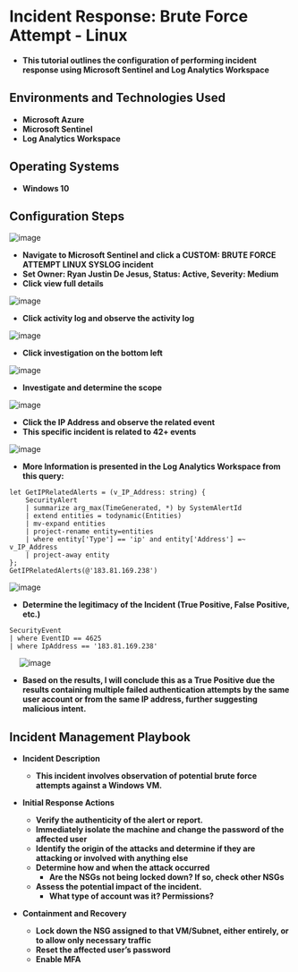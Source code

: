 <h1>Incident Response: Brute Force Attempt - Linux</h1>

- <b>This tutorial outlines the configuration of performing incident response using Microsoft Sentinel and Log Analytics Workspace</b>

<h2>Environments and Technologies Used</h2>

- <b>Microsoft Azure</b> 
- <b>Microsoft Sentinel</b>
- <b>Log Analytics Workspace</b>

<h2>Operating Systems</h2>

- <b>Windows 10</b>

<h2>Configuration Steps</h2>

![image](https://github.com/user-attachments/assets/59b3b430-cb82-4e24-97f2-923ca7bb11c5)
- <b>Navigate to Microsoft Sentinel and click a CUSTOM: BRUTE FORCE ATTEMPT LINUX SYSLOG incident</b>
- <b>Set Owner: Ryan Justin De Jesus, Status: Active, Severity: Medium</b>
- <b>Click view full details</b>

![image](https://github.com/user-attachments/assets/0280418f-8307-4008-b57c-f562d9ef10b6)
- <b>Click activity log and observe the activity log</b>

![image](https://github.com/user-attachments/assets/7faf20bd-4b4f-4a95-b7f2-696fd2ca9cd6)
- <b>Click investigation on the bottom left</b>

![image](https://github.com/user-attachments/assets/7d510b8c-b1cb-4d78-adfc-42e99432f910)
- <b>Investigate and determine the scope</b>

![image](https://github.com/user-attachments/assets/568cc113-e50b-4478-be0a-8dcc34ab49b0)
- <b>Click the IP Address and observe the related event</b>
- <b>This specific incident is related to 42+ events</b>

![image](https://github.com/user-attachments/assets/f7613b7a-0de2-4afa-989f-a61df32023ae)
- <b>More Information is presented in the Log Analytics Workspace from this query:</b>

``` 
let GetIPRelatedAlerts = (v_IP_Address: string) {
    SecurityAlert
    | summarize arg_max(TimeGenerated, *) by SystemAlertId
    | extend entities = todynamic(Entities)
    | mv-expand entities
    | project-rename entity=entities
    | where entity['Type'] == 'ip' and entity['Address'] =~ v_IP_Address
    | project-away entity
};
GetIPRelatedAlerts(@'183.81.169.238')
```

![image](https://github.com/user-attachments/assets/734e9966-a58c-48dd-b83e-4ef855bdd29e)
- <b>Determine the legitimacy of the Incident (True Positive, False Positive, etc.)</b>

```
SecurityEvent
| where EventID == 4625
| where IpAddress == '183.81.169.238'
```
 
![image](https://github.com/user-attachments/assets/ebe15060-692a-47c0-be5e-7e9d389ee438)
- <b>Based on the results, I will conclude this as a True Positive due the results containing multiple failed authentication attempts by the same user account or from the same IP address, further suggesting malicious intent.

## Incident Management Playbook 
- <b>Incident Description</b>
    - This incident involves observation of potential brute force attempts against a Windows VM.

- <b>Initial Response Actions</b>
    - Verify the authenticity of the alert or report.
    - Immediately isolate the machine and change the password of the affected user
    - Identify the origin of the attacks and determine if they are attacking or involved with anything else
    - Determine how and when the attack occurred
        - Are the NSGs not being locked down? If so, check other NSGs
    - Assess the potential impact of the incident.
        - What type of account was it? Permissions?

- <b>Containment and Recovery</b>
    - Lock down the NSG assigned to that VM/Subnet, either entirely, or to allow only necessary traffic
    - Reset the affected user’s password
    - Enable MFA
